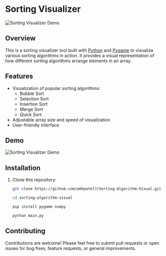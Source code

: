 # Sorting Visualizer

![Sorting Visualizer Demo](demo.gif)

## Overview
This is a sorting visualizer tool built with [Python](https://www.python.org/) and [Pygame](https://www.pygame.org/) to visualize various sorting algorithms in action. It provides a visual representation of how different sorting algorithms arrange elements in an array.

## Features
- Visualization of popular sorting algorithms:
  - Bubble Sort
  - Selection Sort
  - Insertion Sort
  - Merge Sort
  - Quick Sort
- Adjustable array size and speed of visualization
- User-friendly interface

## Demo
![Sorting Visualizer Demo](demo.gif)

## Installation
1. Clone this repository:
   ```bash
   git clone https://github.com/omhpatel7/Sorting-Algorithm-Visual.git

   cd sorting-algorithm-visual

   pip install pygame numpy

   python main.py
   ```

## Contributing
Contributions are welcome! Please feel free to submit pull requests or open issues for bug fixes, feature requests, or general improvements.


